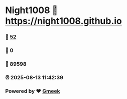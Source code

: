 # Night1008 :link: https://night1008.github.io 
### :page_facing_up: [52](https://night1008.github.io/tag.html) 
### :speech_balloon: 0 
### :hibiscus: 89598 
### :alarm_clock: 2025-08-13 11:42:39 
### Powered by :heart: [Gmeek](https://github.com/Meekdai/Gmeek)
